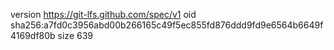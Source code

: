 version https://git-lfs.github.com/spec/v1
oid sha256:a7fd0c3956abd00b266165c49f5ec855fd876ddd9fd9e6564b6649f4169df80b
size 639
